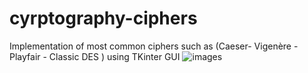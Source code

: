 # cyrptography-ciphers
Implementation of most common ciphers such as (Caeser- Vigenère - Playfair - Classic DES ) using TKinter GUI
![images]()

